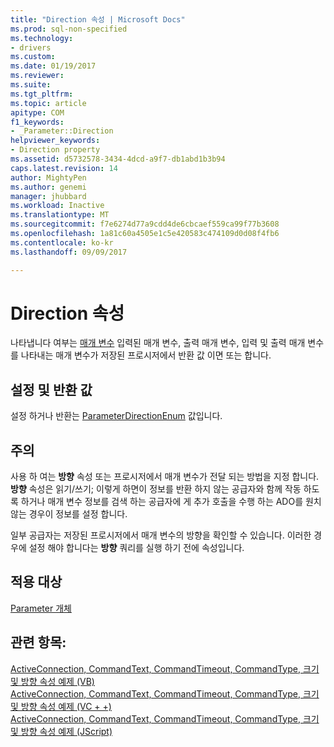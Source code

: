 ```yaml
---
title: "Direction 속성 | Microsoft Docs"
ms.prod: sql-non-specified
ms.technology:
- drivers
ms.custom: 
ms.date: 01/19/2017
ms.reviewer: 
ms.suite: 
ms.tgt_pltfrm: 
ms.topic: article
apitype: COM
f1_keywords:
- _Parameter::Direction
helpviewer_keywords:
- Direction property
ms.assetid: d5732578-3434-4dcd-a9f7-db1abd1b3b94
caps.latest.revision: 14
author: MightyPen
ms.author: genemi
manager: jhubbard
ms.workload: Inactive
ms.translationtype: MT
ms.sourcegitcommit: f7e6274d77a9cdd4de6cbcaef559ca99f77b3608
ms.openlocfilehash: 1a81c60a4505e1c5e420583c474109d0d08f4fb6
ms.contentlocale: ko-kr
ms.lasthandoff: 09/09/2017

---
```

# <a name="direction-property"></a>Direction 속성
나타냅니다 여부는 [매개 변수](../../../ado/reference/ado-api/parameter-object.md) 입력된 매개 변수, 출력 매개 변수, 입력 및 출력 매개 변수를 나타내는 매개 변수가 저장된 프로시저에서 반환 값 이면 또는 합니다.  
  
## <a name="settings-and-return-values"></a>설정 및 반환 값  
 설정 하거나 반환는 [ParameterDirectionEnum](../../../ado/reference/ado-api/parameterdirectionenum.md) 값입니다.  
  
## <a name="remarks"></a>주의  
 사용 하 여는 **방향** 속성 또는 프로시저에서 매개 변수가 전달 되는 방법을 지정 합니다. **방향** 속성은 읽기/쓰기; 이렇게 하면이 정보를 반환 하지 않는 공급자와 함께 작동 하도록 하거나 매개 변수 정보를 검색 하는 공급자에 게 추가 호출을 수행 하는 ADO를 원치 않는 경우이 정보를 설정 합니다.  
  
 일부 공급자는 저장된 프로시저에서 매개 변수의 방향을 확인할 수 있습니다. 이러한 경우에 설정 해야 합니다는 **방향** 쿼리를 실행 하기 전에 속성입니다.  
  
## <a name="applies-to"></a>적용 대상  
 [Parameter 개체](../../../ado/reference/ado-api/parameter-object.md)  
  
## <a name="see-also"></a>관련 항목:  
 [ActiveConnection, CommandText, CommandTimeout, CommandType, 크기 및 방향 속성 예제 (VB)](../../../ado/reference/ado-api/activeconnection-commandtext-commandtimeout-commandtype-size-example-vb.md)   
 [ActiveConnection, CommandText, CommandTimeout, CommandType, 크기 및 방향 속성 예제 (VC + +)](../../../ado/reference/ado-api/activeconnection-commandtext-commandtimeout-commandtype-size-example-vc.md)   
 [ActiveConnection, CommandText, CommandTimeout, CommandType, 크기 및 방향 속성 예제 (JScript)](../../../ado/reference/ado-api/activeconnection-commandtext-timeout-type-size-example-jscript.md)

